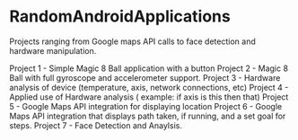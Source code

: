 # RandomAndroidApplications
Projects ranging from Google maps API calls to face detection and hardware manipulation.

Project 1 - Simple Magic 8 Ball application with a button
Project 2 - Magic 8 Ball with full gyroscope and accelerometer support.
Project 3 - Hardware analysis of device (temperature, axis, network connections, etc)
Project 4 - Applied use of Hardware analysis ( example: if axis is this then that)
Project 5 - Google Maps API integration for displaying location
Project 6 - Google Maps API integration that displays path taken, if running, and a set goal for steps.
Project 7 - Face Detection and Anaylsis.
